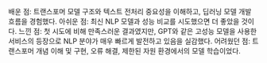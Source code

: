 배운 점: 트랜스포머 모델 구조와 텍스트 전처리 중요성을 이해하고, 딥러닝 모델 개발 흐름을 경험했다.
아쉬운 점: 최신 NLP 모델과 성능 비교를 시도했으면 더 좋았을 것이다.
느낀 점: 첫 시도에 비해 만족스러운 결과였지만, GPT와 같은 고성능 모델을 사용한 서비스의 등장으로 NLP 분야가 매우 빠르게 발전하고 있음을 실감했다.
어려웠던 점: 트랜스포머 개념 이해 및 구현, 오류 해결, 제한된 자원 환경에서의 모델 학습이었다.
